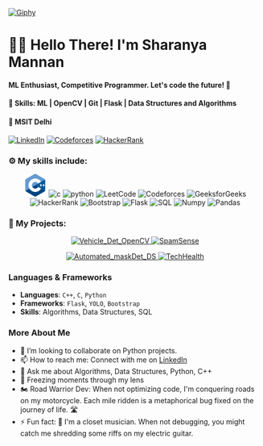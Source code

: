 <!--
**SRMannan/SRMannan** is a ✨ _special_ ✨ repository because its `README.md` (this file) appears on your GitHub profile.

Here are some ideas to get you started:

- 🔭 I’m an Avid Competetive Programmer 
- 🌱 I’m currently learning ...
- 👯 I’m looking to collaborate on ...
- 🤔 I’m looking for help with ...
- 💬 Ask me about ...
- 📫 How to reach me: ...
- 😄 Pronouns: ...
- ⚡ Fun fact: ...
-->

[![Giphy](https://media.giphy.com/media/qgQUggAC3Pfv687qPC/giphy.gif)](https://giphy.com/gifs/dommespace-domme-space-programador-qgQUggAC3Pfv687qPC)

# 👩‍💻 Hello There! I'm Sharanya Mannan
#### ML Enthusiast, Competitive Programmer. Let's code the future! 🚀
#### 🌱 Skills: ML | OpenCV | Git | Flask | Data Structures and Algorithms
#### :school_satchel: MSIT Delhi

[![LinkedIn](https://img.shields.io/static/v1.svg?label=LinkedIn&message=@SharanyaMannan&logo=linkedin&style=flat&color=blue)](https://www.linkedin.com/in/sharanya-mannan-467937231/)
[![Codeforces](https://img.shields.io/static/v1.svg?label=Codeforces&message=@SharanyaMannan&logo=Codeforces&style=flat&color=green)](https://codeforces.com/profile/SharanyaRMannan)
[![HackerRank](https://img.shields.io/static/v1.svg?label=HackerRank&message=@sharanyamannan&logo=HackerRank&style=flat&color=green)](https://www.hackerrank.com/profile/sharanyamannan)

### :gear: My skills include:

<p align="center">
  <img src="https://raw.githubusercontent.com/devicons/devicon/master/icons/cplusplus/cplusplus-original.svg" alt="cplusplus" width="45" height="45"/>
  <img src="https://media.giphy.com/media/ztl9x7JlhSlU4MWD6h/giphy.gif" alt="c" width="45" height="45"/>
  <img src="https://media.giphy.com/media/LMt9638dO8dftAjtco/giphy.gif" alt="python" width="45" height="45"/>
  <img src="https://assets.leetcode.com/static_assets/others/LeetCode_logo_black.png" alt="LeetCode" width="45" height="45"/>
  <img src="https://sta.codeforces.com/s/76921/images/codeforces-logo.png" alt="Codeforces" width="120" height="45"/>
  <img src="https://media.geeksforgeeks.org/wp-content/cdn-uploads/gfg_200x200-min.png" alt="GeeksforGeeks" width="45" height="45"/>
  <img src="https://upload.wikimedia.org/wikipedia/commons/4/40/HackerRank_Icon-1000px.png" alt="HackerRank" width="45" height="45"/>
  <img src="https://media.giphy.com/media/Sr8xDpMwVKOHUWDVRD/giphy.gif" alt="Bootstrap" width="45" height="45"/>
  <img src="https://flask.palletsprojects.com/en/2.0.x/_images/flask-logo.png" alt="Flask" width="90" height="45"/>
  <img src="https://upload.wikimedia.org/wikipedia/commons/8/87/Sql_data_base_with_logo.png" alt="SQL" width="70" height="50"/>
  <img src="https://upload.wikimedia.org/wikipedia/commons/thumb/3/31/NumPy_logo_2020.svg/1280px-NumPy_logo_2020.svg.png" alt="Numpy" width="80" height="45"/>
  <img src="https://i.redd.it/c6h7rok9c2v31.jpg" alt="Pandas" width="100" height="45"/>
</p>


### 🔧 My Projects:

<p align="center">
  <a href="https://github.com/SRMannan/Vehicle_Det_OpenCV">
    <img src="https://github-readme-stats.vercel.app/api/pin/?username=SRMannan&repo=Vehicle_Det_OpenCV" alt="Vehicle_Det_OpenCV" style="width: 45%;"/>
  </a>
  <a href="https://github.com/SRMannan/SpamSense">
    <img src="https://github-readme-stats.vercel.app/api/pin/?username=SRMannan&repo=SpamSense" alt="SpamSense" style="width: 45%;"/>
  </a>
</p>
<p align="center">
  <a href="https://github.com/SRMannan/Automated_maskDet_DS">
    <img src="https://github-readme-stats.vercel.app/api/pin/?username=SRMannan&repo=Automated_maskDet_DS" alt="Automated_maskDet_DS" style="width: 45%;"/>
  </a>
  <a href="https://github.com/DipinSharma/CodeSentinels">
    <img src="https://github-readme-stats.vercel.app/api/pin/?username=DipinSharma&repo=CodeSentinels" alt="TechHealth" style="width: 45%;"/>
  </a>
</p>



### Languages & Frameworks
- **Languages**: `C++`, `C`, `Python`
- **Frameworks**: `Flask`, `YOLO`, `Bootstrap`
- **Skills**: Algorithms, Data Structures, SQL

### More About Me
- 👯 I’m looking to collaborate on Python projects.
- 📫 How to reach me: Connect with me on [LinkedIn](https://www.linkedin.com/in/sharanya-mannan-467937231/)
- 💬 Ask me about Algorithms, Data Structures, Python, C++
- 📸 Freezing moments through my lens
- 🏍️ Road Warrior Dev: When not optimizing code, I'm conquering roads on my motorcycle. Each mile ridden is a metaphorical bug fixed on the journey of life. 🛣️
- ⚡ Fun fact: 🎸 I'm a closet musician. When not debugging, you might catch me shredding some riffs on my electric guitar.

